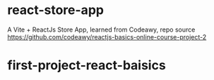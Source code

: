 # react-store-app
A Vite + ReactJs Store App, learned from Codeawy, repo source https://github.com/codeawy/reactjs-basics-online-course-project-2
# first-project-react-baisics
